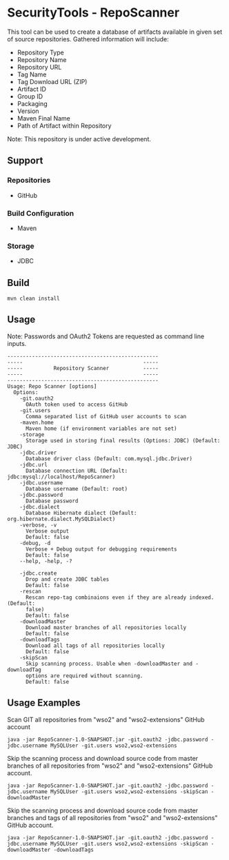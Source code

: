 # SecurityTools - RepoScanner

This tool can be used to create a database of artifacts available in given set of source repositories. Gathered information will include:
* Repository Type
* Repository Name
* Repository URL
* Tag Name
* Tag Download URL (ZIP)
* Artifact ID
* Group ID
* Packaging 
* Version
* Maven Final Name
* Path of Artifact within Repository 

Note: This repository is under active development. 

## Support
### Repositories
* GitHub
### Build Configuration
* Maven
### Storage
* JDBC

## Build
```
mvn clean install 
```
## Usage 
Note: Passwords and OAuth2 Tokens are requested as command line inputs.
```
-------------------------------------------------
-----                                       -----
-----          Repository Scanner           -----
-----                                       -----
-------------------------------------------------
Usage: Repo Scanner [options]
  Options:
    -git.oauth2
      OAuth token used to access GitHub
    -git.users
      Comma separated list of GitHub user accounts to scan
    -maven.home
      Maven home (if environment variables are not set)
    -storage
      Storage used in storing final results (Options: JDBC) (Default: JDBC)
    -jdbc.driver
      Database driver class (Default: com.mysql.jdbc.Driver)
    -jdbc.url
      Database connection URL (Default: jdbc:mysql://localhost/RepoScanner)
    -jdbc.username
      Database username (Default: root)
    -jdbc.password
      Database password
    -jdbc.dialect
      Database Hibernate dialect (Default: org.hibernate.dialect.MySQLDialect)
    -verbose, -v
      Verbose output
      Default: false
    -debug, -d
      Verbose + Debug output for debugging requirements
      Default: false
    --help, -help, -?

    -jdbc.create
      Drop and create JDBC tables
      Default: false
    -rescan
      Rescan repo-tag combinaions even if they are already indexed. (Default:
      false)
      Default: false
    -downloadMaster
      Download master branches of all repositories locally
      Default: false
    -downloadTags
      Download all tags of all repositories locally
      Default: false
    -skipScan
      Skip scanning process. Usable when -downloadMaster and -downloadTag
      options are required without scanning.
      Default: false
```
## Usage Examples
Scan GIT all repositories from "wso2" and "wso2-extensions" GitHub account
```
java -jar RepoScanner-1.0-SNAPSHOT.jar -git.oauth2 -jdbc.password -jdbc.username MySQLUser -git.users wso2,wso2-extensions
```

Skip the scanning process and download source code from master branches of all repositories from "wso2" and "wso2-extensions" GitHub account.
```
java -jar RepoScanner-1.0-SNAPSHOT.jar -git.oauth2 -jdbc.password -jdbc.username MySQLUser -git.users wso2,wso2-extensions -skipScan -downloadMaster
```

Skip the scanning process and download source code from master branches and tags of all repositories from "wso2" and "wso2-extensions" GitHub account.
```
java -jar RepoScanner-1.0-SNAPSHOT.jar -git.oauth2 -jdbc.password -jdbc.username MySQLUser -git.users wso2,wso2-extensions -skipScan -downloadMaster -downloadTags
```